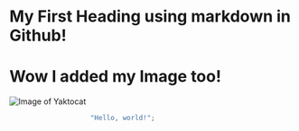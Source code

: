 # My First Heading using markdown in Github!
# Wow I added my Image too!
          
  ![Image of Yaktocat](https://octodex.github.com/images/yaktocat.png)

``` javascript
                    "Hello, world!";
```
